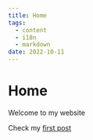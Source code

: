 ```yaml
---
title: Home
tags:
  - content
  - i18n
  - markdown
date: 2022-10-11
---
```


# Home

Welcome to my website

Check my [first post](/blog/first)


